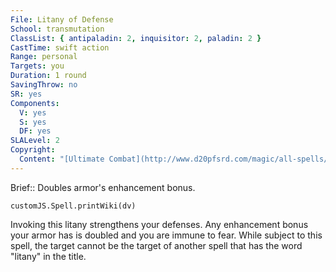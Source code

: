 ```yaml
---
File: Litany of Defense
School: transmutation
ClassList: { antipaladin: 2, inquisitor: 2, paladin: 2 }
CastTime: swift action
Range: personal
Targets: you
Duration: 1 round
SavingThrow: no
SR: yes
Components:
  V: yes
  S: yes
  DF: yes
SLALevel: 2
Copyright:
  Content: "[Ultimate Combat](http://www.d20pfsrd.com/magic/all-spells/l/litany-of-defense)"
---
```

Brief:: Doubles armor's enhancement bonus.

```dataviewjs
customJS.Spell.printWiki(dv)
```

Invoking this litany strengthens your defenses. Any enhancement bonus your armor has is doubled and you are immune to fear.  While subject to this spell, the target cannot be the target of another spell that has the word "litany" in the title.
